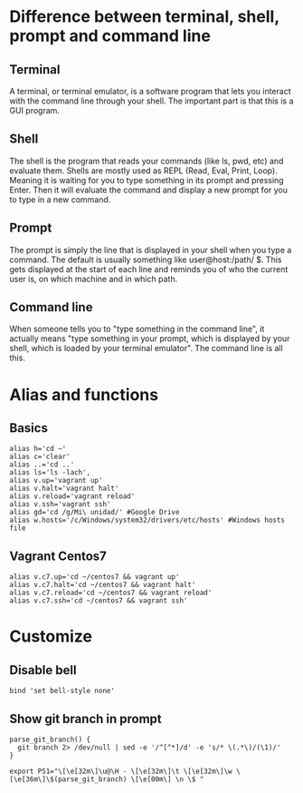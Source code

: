 # Difference between terminal, shell, prompt and command line
## Terminal
A terminal, or terminal emulator, is a software program that lets you interact with the command line through your shell. The important part is that this is a GUI program.
## Shell
The shell is the program that reads your commands (like ls, pwd, etc) and evaluate them. Shells are mostly used as REPL (Read, Eval, Print, Loop). Meaning it is waiting for you to type something in its prompt and pressing Enter. Then it will evaluate the command and display a new prompt for you to type in a new command.
## Prompt
The prompt is simply the line that is displayed in your shell when you type a command. The default is usually something like user@host:/path/ $. This gets displayed at the start of each line and reminds you of who the current user is, on which machine and in which path.
## Command line
When someone tells you to "type something in the command line", it actually means "type something in your prompt, which is displayed by your shell, which is loaded by your terminal emulator". The command line is all this.

# Alias and functions
## Basics
```
alias h='cd ~'
alias c='clear'
alias ..='cd ..'
alias ls='ls -lach',
alias v.up='vagrant up'
alias v.halt='vagrant halt'
alias v.reload='vagrant reload'
alias v.ssh='vagrant ssh'
alias gd='cd /g/Mi\ unidad/' #Google Drive
alias w.hosts='/c/Windows/system32/drivers/etc/hosts' #Windows hosts file
```
## Vagrant Centos7
```
alias v.c7.up='cd ~/centos7 && vagrant up'
alias v.c7.halt='cd ~/centos7 && vagrant halt'
alias v.c7.reload='cd ~/centos7 && vagrant reload'
alias v.c7.ssh='cd ~/centos7 && vagrant ssh'
```
# Customize
## Disable bell
```
bind 'set bell-style none'
```
## Show git branch in prompt
```
parse_git_branch() {
  git branch 2> /dev/null | sed -e '/^[^*]/d' -e 's/* \(.*\)/(\1)/'
}

export PS1="\[\e[32m\]\u@\H - \[\e[32m\]\t \[\e[32m\]\w \[\e[36m\]\$(parse_git_branch) \[\e[00m\] \n \$ "
```
